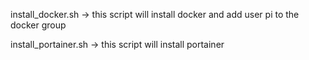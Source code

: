 install_docker.sh -> this script will install docker and add user pi to the docker group

install_portainer.sh -> this script will install portainer
